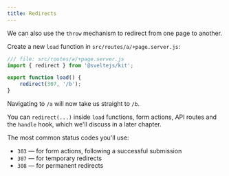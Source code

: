 ```yaml
---
title: Redirects
---
```


We can also use the `throw` mechanism to redirect from one page to another.

Create a new `load` function in `src/routes/a/+page.server.js`:

```js
/// file: src/routes/a/+page.server.js
import { redirect } from '@sveltejs/kit';

export function load() {
	redirect(307, '/b');
}
```

Navigating to `/a` will now take us straight to `/b`.

You can `redirect(...)` inside `load` functions, form actions, API routes and the `handle` hook, which we'll discuss in a later chapter.

The most common status codes you'll use:

- `303` — for form actions, following a successful submission
- `307` — for temporary redirects
- `308` — for permanent redirects
